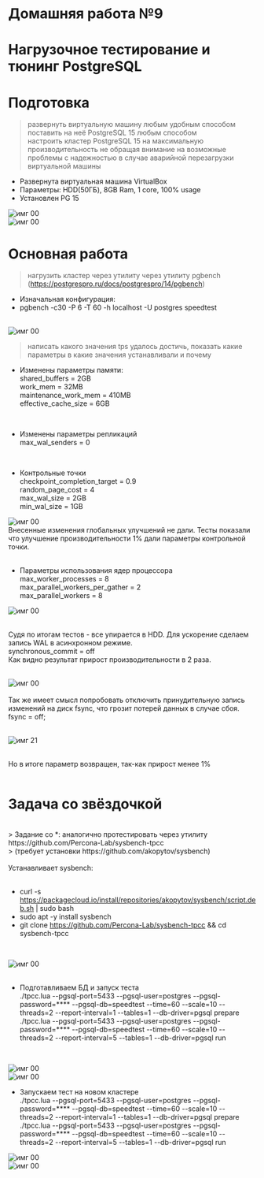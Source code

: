 # Домашняя работа №9
# Нагрузочное тестирование и тюнинг PostgreSQL
# Подготовка

> развернуть виртуальную машину любым удобным способом <br>
> поставить на неё PostgreSQL 15 любым способом<br>
> настроить кластер PostgreSQL 15 на максимальную производительность не обращая внимание на возможные проблемы с надежностью в случае аварийной перезагрузки виртуальной машины<br>

* Развернута виртуальная машина VirtualBox
* Параметры: HDD(50ГБ), 8GB Ram, 1 core, 100% usage
* Установлен PG 15

![имг 00](IMG/0.png "Подготовка")<br>
![имг 00](IMG/0_1.png "Подготовка")<br>

# Основная работа
> нагрузить кластер через утилиту через утилиту pgbench (https://postgrespro.ru/docs/postgrespro/14/pgbench)<br>

* Изначальная конфигурация:<br>
* pgbench -c30 -P 6 -T 60  -h localhost -U postgres speedtest<br><br>

![имг 00](IMG/0_2.png "Подготовка")<br>

> написать какого значения tps удалось достичь, показать какие параметры в какие значения устанавливали и почему<br>

* Изменены параметры памяти:<br>
shared_buffers = 2GB<br>
work_mem = 32MB<br>
maintenance_work_mem = 410MB<br>
effective_cache_size = 6GB<br>
<br>

* Изменены параметры репликаций<br>
max_wal_senders = 0<br>
<br>

* Контрольные точки<br>
checkpoint_completion_target = 0.9<br>
random_page_cost = 4<br>
max_wal_size = 2GB<br>
min_wal_size = 1GB<br>

![имг 00](IMG/1_1.png "Подготовка")<br>
Внесенные изменения глобальных улучшений не дали. Тесты показали что улучшение производительности 1% дали параметры контрольной точки.<br>
<br>

* Параметры использования ядер процессора<br>
max_worker_processes = 8<br>
max_parallel_workers_per_gather = 2<br>
max_parallel_workers = 8<br>

![имг 00](IMG/1_2.png "Подготовка")<br>

<br>
Судя по итогам тестов - все упирается в HDD. Для ускорение сделаем запись WAL в асинхронном режиме.<br>
synchronous_commit = off<br>
Как видно результат прирост производительности в 2 раза. <br>
<br>

![имг 00](IMG/2_1.png "Подготовка")
<br>
<br>
Так же имеет смысл попробовать отключить принудительную запись изменений на диск fsync, что грозит потерей данных в случае сбоя.<br>
fsync = off;<br>
<br>



![имг 21](IMG/2_2.png "Подготовка") <br>

<br>
Но в итоге параметр возвращен, так-как прирост менее 1%<br>
<br>

# Задача со звёздочкой<br>
<br>
> Задание со *: аналогично протестировать через утилиту https://github.com/Percona-Lab/sysbench-tpcc <br>
>  (требует установки https://github.com/akopytov/sysbench)<br>
<br>
Устанавливает sysbench:<br>
<br>

* curl -s https://packagecloud.io/install/repositories/akopytov/sysbench/script.deb.sh | sudo bash<br>
* sudo apt -y install sysbench<br>
* git clone https://github.com/Percona-Lab/sysbench-tpcc && cd sysbench-tpcc<br>
<br>

![имг 00](IMG/3_1.png "Подготовка")<br>
<br>

* Подготавливаем БД и запуск теста<br>
./tpcc.lua --pgsql-port=5433 --pgsql-user=postgres --pgsql-password=**** --pgsql-db=speedtest --time=60 --scale=10 --threads=2 --report-interval=1  --tables=1 --db-driver=pgsql prepare<br>
./tpcc.lua --pgsql-port=5433 --pgsql-user=postgres --pgsql-password=**** --pgsql-db=speedtest --time=60 --scale=10 --threads=2 --report-interval=5  --tables=1 --db-driver=pgsql run<br>
<br>

![имг 00](IMG/3_2.png "Подготовка")<br>
![имг 00](IMG/3_3.png "Подготовка")<br>


* Запускаем тест на новом кластере<br>
./tpcc.lua --pgsql-port=5433 --pgsql-user=postgres --pgsql-password=**** --pgsql-db=speedtest --time=60 --scale=10 --threads=2 --report-interval=1  --tables=1 --db-driver=pgsql prepare<br>
./tpcc.lua --pgsql-port=5433 --pgsql-user=postgres --pgsql-password=**** --pgsql-db=speedtest --time=60 --scale=10 --threads=2 --report-interval=5  --tables=1 --db-driver=pgsql run<br>

![имг 00](IMG/4_1.png "Подготовка")<br>
![имг 00](IMG/4_2.png "Подготовка")<br>